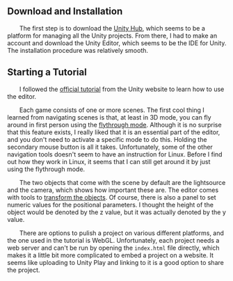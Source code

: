 ## Download and Installation
&emsp;&emsp;The first step is to download the [Unity Hub](https://unity.com/download), which seems to be a platform for managing all the Unity projects. From there, I had to make an account and download the Unity Editor, which seems to be the IDE for Unity. The installation procedure was relatively smooth.

## Starting a Tutorial
&emsp;&emsp;I followed the [official tutorial](https://learn.unity.com/pathway/unity-essentials) from the Unity website to learn how to use the editor.

&emsp;&emsp;Each game consists of one or more scenes. The first cool thing I learned from navigating scenes is that, at least in 3D mode, you can fly around in first person using the [flythrough mode](https://learn.unity.com/tutorial/explore-the-unity-editor-1#6273f00fedbc2a7f158cc1f1). Although it is no surprise that this feature exists, I really liked that it is an essential part of the editor, and you don't need to activate a specific mode to do this. Holding the secondary mouse button is all it takes. Unfortunately, some of the other navigation tools doesn't seem to have an instruction for Linux. Before I find out how they work in Linux, it seems that I can still get around it by just using the flythrough mode. 

&emsp;&emsp;The two objects that come with the scene by default are the lightsource and the camera, which shows how important these are. The editor comes with tools to [transform the objects](https://learn.unity.com/tutorial/explore-the-unity-editor-1#6124ecdcedbc2a54df07500f). Of course, there is also a panel to set numeric values for the positional parameters. I thought the height of the object would be denoted by the z value, but it was actually denoted by the y value.

&emsp;&emsp;There are options to pulish a project on various different platforms, and the one used in the tutorial is WebGL. Unfortunately, each project needs a web server and can't be run by opening the `index.html` file directly, which makes it a little bit more complicated to embed a project on a website. It seems like uploading to Unity Play and linking to it is a good option to share the project.